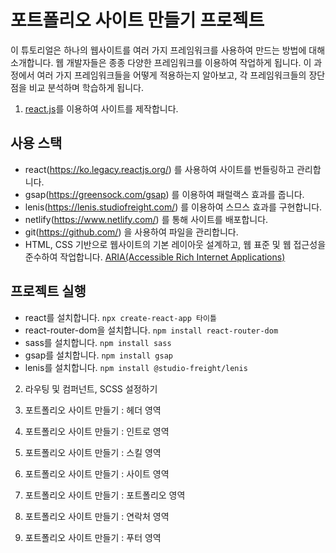 # 포트폴리오 사이트 만들기 프로젝트

이 튜토리얼은 하나의 웹사이트를 여러 가지 프레임워크를 사용하여 만드는 방법에 대해 소개합니다. 
웹 개발자들은 종종 다양한 프레임워크를 이용하여 작업하게 됩니다. 
이 과정에서 여러 가지 프레임워크들을 어떻게 적용하는지 알아보고, 
각 프레임워크들의 장단점을 비교 분석하며 학습하게 됩니다.

1. [react.js](https://github.com/webstoryboy/port2023-react)를 이용하여 사이트를 제작합니다. 

## 사용 스택
- react(https://ko.legacy.reactjs.org/) 를 사용하여 사이트를 번들링하고 관리합니다.
- gsap(https://greensock.com/gsap) 를 이용하여 패럴랙스 효과를 줍니다.
- lenis(https://lenis.studiofreight.com/) 를 이용하여 스므스 효과를 구현합니다.
- netlify(https://www.netlify.com/) 를 통해 사이트를 배포합니다.
- git(https://github.com/) 을 사용하여 파일을 관리합니다.
- HTML, CSS 기반으로 웹사이트의 기본 레이아웃 설계하고, 웹 표준 및 웹 접근성을 준수하여 작업합니다. [ARIA(Accessible Rich Internet Applications)](https://developer.mozilla.org/en-US/docs/Web/Accessibility/ARIA/Roles)

## 프로젝트 실행
- react를 설치합니다. `npx create-react-app 타이틀`
- react-router-dom을 설치합니다. `npm install react-router-dom`
- sass를 설치합니다. `npm install sass`
- gsap를 설치합니다. `npm install gsap`
- lenis를 설치합니다. `npm install @studio-freight/lenis`

2. 라우팅 및 컴퍼넌트, SCSS 설정하기

3. 포트폴리오 사이트 만들기 : 헤더 영역

4. 포트폴리오 사이트 만들기 : 인트로 영역

5. 포트폴리오 사이트 만들기 : 스킬 영역

6. 포트폴리오 사이트 만들기 : 사이트 영역

7. 포트폴리오 사이트 만들기 : 포트폴리오 영역

8. 포트폴리오 사이트 만들기 : 연락처 영역

9. 포트폴리오 사이트 만들기 : 푸터 영역